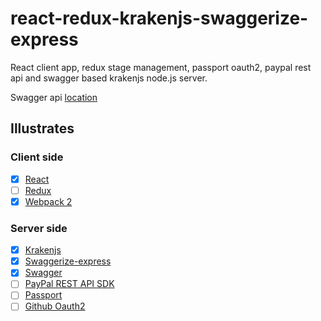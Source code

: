 # react-redux-krakenjs-swaggerize-express

React client app, redux stage management, passport oauth2, paypal rest api and swagger based krakenjs node.js server.

Swagger api [location](./config/swagger.json)

## Illustrates

### Client side

- [x] [React](https://facebook.github.io/react/)
- [ ] [Redux](https://github.com/rackt/redux)
- [x] [Webpack 2](https://webpack.github.io)

### Server side

- [x] [Krakenjs](https://github.com/krakenjs/kraken-js)
- [x] [Swaggerize-express](https://github.com/krakenjs/swaggerize-express)
- [x] [Swagger](http://swagger.io/)
- [ ] [PayPal REST API SDK](https://github.com/paypal/PayPal-node-SDK)
- [ ] [Passport](http://passportjs.org/)
- [ ] [Github Oauth2](https://developer.github.com/v3/oauth/)
